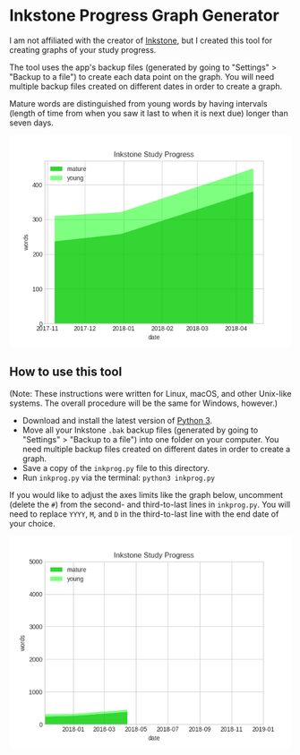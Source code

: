 # Inkstone Progress Graph Generator

I am not affiliated with the creator of [Inkstone](https://www.skishore.me/inkstone/), but I created this tool for creating graphs of your study progress.

The tool uses the app's backup files (generated by going to "Settings" > "Backup to a file") to create each data point on the graph. You will need multiple backup files created on different dates in order to create a graph.

Mature words are distinguished from young words by having intervals (length of time from when you saw it last to when it is next due) longer than seven days.

![example graph](example_graph.png)

## How to use this tool

(Note: These instructions were written for Linux, macOS, and other Unix-like systems. The overall procedure will be the same for Windows, however.)

* Download and install the latest version of [Python 3](https://www.python.org/downloads/).
* Move all your Inkstone `.bak` backup files  (generated by going to "Settings" > "Backup to a file") into one folder on your computer. You need multiple backup files created on different dates in order to create a graph.
* Save a copy of the `inkprog.py` file to this directory.
* Run `inkprog.py` via the terminal: `python3 inkprog.py`

If you would like to adjust the axes limits like the graph below, uncomment (delete the `#`) from the second- and third-to-last lines in `inkprog.py`. You will need to replace `YYYY`, `M`, and `D` in the third-to-last line with the end date of your choice.

![example graph](example_graph_modified_axes.png)
